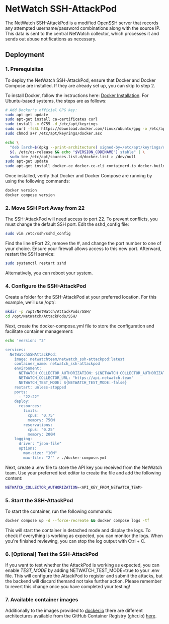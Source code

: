 # NetWatch SSH-AttackPod 

The NetWatch SSH-AttackPod is a modified OpenSSH server that records any attempted username/password combinations along with the source IP. This data is sent to the central NetWatch collector, which processes it and sends out abuse notifications as necessary.

## Deployment

### 1. Prerequisites
To deploy the NetWatch SSH-AttackPod, ensure that Docker and Docker Compose are installed. If they are already set up, you can skip to step 2.

To install Docker, follow the instructions here: [Docker Installation](https://docs.docker.com/engine/install/). For Ubuntu-based systems, the steps are as follows:

```bash
# Add Docker's official GPG key:
sudo apt-get update
sudo apt-get install ca-certificates curl
sudo install -m 0755 -d /etc/apt/keyrings
sudo curl -fsSL https://download.docker.com/linux/ubuntu/gpg -o /etc/apt/keyrings/docker.asc
sudo chmod a+r /etc/apt/keyrings/docker.asc

echo \
  "deb [arch=$(dpkg --print-architecture) signed-by=/etc/apt/keyrings/docker.asc] https://download.docker.com/linux/ubuntu \
  $(. /etc/os-release && echo "$VERSION_CODENAME") stable" | \
  sudo tee /etc/apt/sources.list.d/docker.list > /dev/null
sudo apt-get update
sudo apt-get install docker-ce docker-ce-cli containerd.io docker-buildx-plugin docker-compose-plugin
```
Once installed, verify that Docker and Docker Compose are running by using the following commands:

```bash
docker version
docker compose version
```
### 2. Move SSH Port Away from 22
The SSH-AttackPod will need access to port 22. To prevent conflicts, you must change the default SSH port. Edit the sshd_config file:

```bash
sudo vim /etc/ssh/sshd_config
```
Find the line #Port 22, remove the #, and change the port number to one of your choice. Ensure your firewall allows access to this new port. Afterward, restart the SSH service:

```bash
sudo systemctl restart sshd
```
Alternatively, you can reboot your system.

### 4. Configure the SSH-AttackPod
Create a folder for the SSH-AttackPod at your preferred location. For this example, we’ll use /opt/:

```bash
mkdir -p /opt/NetWatch/AttackPods/SSH/
cd /opt/NetWatch/AttackPods/SSH/
```
Next, create the docker-compose.yml file to store the configuration and facilitate container management:

```bash
echo 'version: "3"

services:
  NetWatchSSHAttackPod:
    image: netwatchteam/netwatch_ssh-attackpod:latest
    container_name: netwatch_ssh-attackpod 
    environment:
      NETWATCH_COLLECTOR_AUTHORIZATION: ${NETWATCH_COLLECTOR_AUTHORIZATION}
      NETWATCH_COLLECTOR_URL: "https://api.netwatch.team"
      NETWATCH_TEST_MODE: ${NETWATCH_TEST_MODE:-false}
    restart: unless-stopped
    ports:
      - "22:22"
    deploy:
      resources:
        limits:
          cpus: "0.75"
          memory: 750M
        reservations:
          cpus: "0.25"
          memory: 200M
    logging:
      driver: "json-file"
      options:
        max-size: "10M"
        max-file: "2"' > ./docker-compose.yml
```
Next, create a .env file to store the API key you received from the NetWatch team. Use your preferred text editor to create the file and add the following content:

```bash
NETWATCH_COLLECTOR_AUTHORIZATION=<API_KEY_FROM_NETWATCH_TEAM>
```

### 5. Start the SSH-AttackPod
To start the container, run the following commands:

```bash
docker compose up -d --force-recreate && docker compose logs -tf
```

This will start the container in detached mode and display the logs. To check if everything is working as expected, you can monitor the logs. When you're finished reviewing, you can stop the log output with Ctrl + C.


### 6. [Optional] Test the SSH-AttackPod
If you want to test whether the AttackPod is working as expected, you can enable *TEST_MODE* by adding NETWATCH_TEST_MODE=true to your .env file. This will configure the AttackPod to register and submit the attacks, but the backend will discard themand not take further action.
Please remember to revert this change once you have completed your testing!

### 7. Available container images
Additionally to the images provided to [docker.io](https://hub.docker.com/r/netwatchteam/netwatch_ssh-attackpod) there are different architectures available from the GitHub Container Registry (ghcr.io) [here](https://github.com/NetWatch-team/SSH-AttackPod/pkgs/container/ssh-attackpod).
